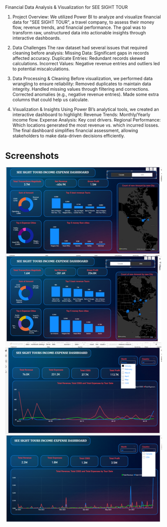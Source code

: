 Financial Data Analysis & Visualization for SEE SIGHT TOUR

1) Project Overview:
We utilized Power BI to analyze and visualize financial data for "SEE SIGHT TOUR", a travel company, to assess their money flow, revenue trends, and financial performance. The goal was to transform raw, unstructured data into actionable insights through interactive dashboards.

2) Data Challenges
The raw dataset had several issues that required cleaning before analysis:
Missing Data: Significant gaps in records affected accuracy.
Duplicate Entries: Redundant records skewed calculations.
Incorrect Values: Negative revenue entries and outliers led to potential miscalculations.

3) Data Processing & Cleaning
Before visualization, we performed data wrangling to ensure reliability:
Removed duplicates to maintain data integrity.
Handled missing values through filtering and corrections.
Corrected anomalies (e.g., negative revenue entries).
Made some extra columns that could help us calculate.

4) Visualization & Insights
Using Power BI’s analytical tools, we created an interactive dashboard to highlight:
Revenue Trends: Monthly/Yearly income flow.
Expense Analysis: Key cost drivers.
Regional Performance: Which locations generated the most revenue vs. which incurred losses.
The final dashboard simplifies financial assessment, allowing stakeholders to make data-driven decisions efficiently.

# Screenshots
![image](/assets/screenshots/ss_1.png)
![image](/assets/screenshots/ss_2.png)
![image](/assets/screenshots/ss_3.png)
![image](/assets/screenshots/ss_4.png)


